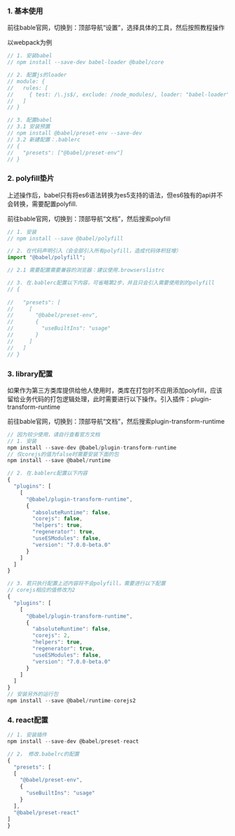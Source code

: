 
### 1. 基本使用

前往bable官网，切换到：顶部导航“设置”，选择具体的工具，然后按照教程操作

以webpack为例

```js
// 1. 安装babel
// npm install --save-dev babel-loader @babel/core

// 2. 配置js的loader
// module: {
//   rules: [
//     { test: /\.js$/, exclude: /node_modules/, loader: "babel-loader" }
//   ]
// }

// 3. 配置babel
// 3.1 安装预置
// npm install @babel/preset-env --save-dev
// 3.2 新建配置：.bablerc
// {
//   "presets": ["@babel/preset-env"]
// }
```

### 2. polyfill垫片

上述操作后，babel只有将es6语法转换为es5支持的语法，但es6独有的api并不会转换，需要配置polyfill.

前往bable官网，切换到：顶部导航“文档”，然后搜索polyfill

```js
// 1. 安装
// npm install --save @babel/polyfill

// 2. 在代码声明引入（会全部引入所有polyfill，造成代码体积狂增）
import "@babel/polyfill";

// 2.1 需要配置需要兼容的浏览器：建议使用.browserslistrc

// 3. 在.bablerc配置以下内容，可省略第2步，并且只会引入需要使用到的polyfill
// {
  
//   "presets": [
//     [
//       "@babel/preset-env",
//       {
//         "useBuiltIns": "usage"
//       }
//     ]
//   ]
// }

```

### 3. library配置

如果作为第三方类库提供给他人使用时，类库在打包时不应用添加polyfill，应该留给业务代码的打包逻辑处理，此时需要进行以下操作。引入插件：plugin-transform-runtime

前往bable官网，切换到：顶部导航“文档”，然后搜索plugin-transform-runtime

```js
// 因为较少使用，请自行查看官方文档
// 1. 安装
npm install --save-dev @babel/plugin-transform-runtime
// 仅corejs的值为false时需要安装下面的包
npm install --save @babel/runtime

// 2. 在.bablerc配置以下内容
{
  "plugins": [
    [
      "@babel/plugin-transform-runtime",
      {
        "absoluteRuntime": false,
        "corejs": false,
        "helpers": true,
        "regenerator": true,
        "useESModules": false,
        "version": "7.0.0-beta.0"
      }
    ]
  ]
}

// 3. 若只执行配置上述内容将不会polyfill，需要进行以下配置
// corejs相应的值修改为2
{
  "plugins": [
    [
      "@babel/plugin-transform-runtime",
      {
        "absoluteRuntime": false,
        "corejs": 2,
        "helpers": true,
        "regenerator": true,
        "useESModules": false,
        "version": "7.0.0-beta.0"
      }
    ]
  ]
}
// 安装另外的运行包
npm install --save @babel/runtime-corejs2
```

### 4. react配置

```js
// 1. 安装插件
npm install --save-dev @babel/preset-react

// 2， 修改.babelrc的配置
{
  "presets": [
  [
    "@babel/preset-env",
    {
      "useBuiltIns": "usage"
    }
  ],
  "@babel/preset-react"
]
}
```
